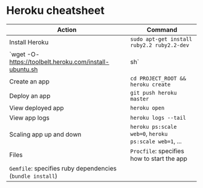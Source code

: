 # Heroku cheatsheet

| Action                                                        | Command                                               |
| ------------------------------------------------------------- | ----------------------------------------------------- |
| Install Heroku                                                | `sudo apt-get install ruby2.2 ruby2.2-dev`            |
| `wget -O- https://toolbelt.heroku.com/install-ubuntu.sh | sh` |
| Create an app                                                 | `cd PROJECT_ROOT && heroku create`                    |
| Deploy an app                                                 | `git push heroku master`                              |
| View deployed app                                             | `heroku open`                                         |
| View app logs                                                 | `heroku logs --tail`                                  |
| Scaling app up and down                                       | `heroku ps:scale web=0`, `heroku ps:scale web=1`, ... |
| Files                                                         | `Procfile`: specifies how to start the app            |
| `Gemfile`: specifies ruby dependencies (`bundle install`)     |
